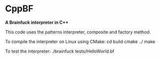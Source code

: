 # CppBF
**A Brainfuck interpreter in C++**

This code uses the patterns interpreter, composite and factory method.

To compile the interpreter on Linux using CMake:
    cd build
    cmake ../
    make

To test the interpreter:
    ./brainfuck tests/HelloWorld.bf
